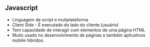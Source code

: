 ## Javascript

- Linguagem de script e mutiplataforma
- Client Side - É executado do lado do cliente (usuário)
- Tem capacidade de interagir com elementos de uma página HTML
- Muito usado no desenvolvimento de páginas e também aplicativos mobile híbridos.